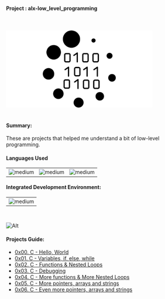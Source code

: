 <div>
  <h4>Project : alx-low_level_programming</h4>
  <br>
  <br>
  <a href="https://github.com/iamnotnato/alx-low_level_programming">
    <img src="https://github.com/iamnotnato/alx-low_level_programming/blob/master/images/logo.png" alt="Logo" width="400">
  </a>
</div>

<br>

<h4>Summary: </h4>
These are projects that helped me understand a bit of low-level programming.

<h4>Languages Used</h4>
<table>
  <tr>
    <td><img alt="medium" src="https://img.shields.io/badge/C-00599C?style=for-the-badge&logo=c&logoColor=white"></td>
    <td><img alt="medium" src="https://img.shields.io/badge/Shell_Script-121011?style=for-the-badge&logo=gnu-bash&logoColor=white"></td>
    <td><img alt="medium" src="https://img.shields.io/badge/Markdown-000000?style=for-the-badge&logo=markdown&logoColor=white"></td>
  </tr>
</table>

<h4>Integrated Development Environment:</h4>
<table>
  <tr>
<td><img alt="medium" src="https://img.shields.io/badge/Emacs-%237F5AB6.svg?&style=for-the-badge&logo=gnu-emacs&logoColor=white"></td>
  </tr>
</table>
<br>
  
![Alt](https://repobeats.axiom.co/api/embed/50a392e676820ce03006d38197b98899827faf15.svg "Repobeats analytics image")

  

<h4>Projects Guide: </h4>

* [0x00. C - Hello, World](./0x00-hello_world)
* [0x01. C - Variables, if, else, while](./0x01-variables_if_else_while)
* [0x02. C - Functions & Nested Loops](./0x02-functions_nested_loops)
* [0x03. C - Debugging](./0x03-debugging)
* [0x04. C - More functions & More Nested Loops](./0x04-more_functions_nested_loops)
* [0x05. C - More pointers, arrays and strings](./0x05-pointers_arrays_strings)
* [0x06. C - Even more pointers, arrays and strings](./0x06-pointers_arrays_strings)

</center>

